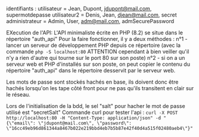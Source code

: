 identifiants :
utilisateur = Jean, Dupont, jdupont@mail.com, supermotdepasse
utilisateur2 = Denis, Jean, djean@mail.com, secret
administrateur = Admin, User, adm@mail.com, admSecurePassword

EXecution de l'API: 
L'API minimaliste écrite en PHP (8.2) se situe dans le répertoire "auth_api"
Pour la faire fonctionner, il y a deux méthodes :
n°1 - lancer un serveur de développement PHP depuis ce répertoire (avec la commande `php -S localhost:80` ATTENTION cependant à bien veiller qu'il n'y a rien d'autre qui tourne sur le port 80 sur son poste)
n°2 - si on a un serveur web et PHP d'installés sur son poste, on peut copier le contenu du répertoire "auth_api" dans le répertoire desservit par le serveur web.

Les mots de passe sont stockés hachés en base, ils doivent donc être hachés lorsqu'on les tape côté front pour ne pas qu'ils transitent en clair sur le réseau.

Lors de l'initialisation de la bdd, le sel "salt" pour hacher le mot de passe utilisé est "secretSalt"
Commande curl pour tester l'api : `curl -X POST http://localhost:80 -H "Content-Type: application/json" -d "{\"email\": \"jdupont@mail.com\", \"password\": \"16cc49eb96d861344a8467b022e219bbd4eb7b5b87e42f40d4a515f02480aeb4\"}"`

